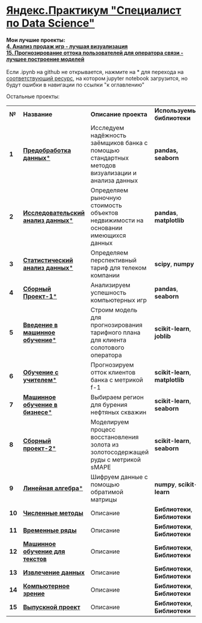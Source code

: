 <!DOCTYPE html>
<html>
 <head>
  <meta charset="utf-8">
 </head>
 <body>
<h1><a href="https://praktikum.yandex.ru/data-scientist/" target="_blank">Яндекс.Практикум "Специалист по Data Science"</a></h1>
<b>Мои лучшие проекты:</b><br/>
<a href="https://github.com/ilkaxd/Yandex-Practicum-Data-Scientist/blob/main/4.%20Сборный%20проект%20№1.ipynb" target="_blank"><b>4. Анализ продаж игр - лучшая визуализация </b></a><br/>
<a href="XXX" target="_blank"><b>15. Прогнозирование оттока пользователей для оператора связи - лучшее построение моделей </b></a>
<br/><br/>
Если .ipynb на github не открывается, нажмите на * для перехода на  <a href="https://nbviewer.jupyter.org/" target="_blank">соответствующий ресурс</a>, на котором jupyter notebook загрузится, но будут ошибки в навигации по ссылки "к оглавлению"<br/>


Остальные проекты:

<table>
  
<tr>
<td><b>№</b></td>
<td><b>Название</b></td>
<td><b>Описание проекта</b></td>
<td><b>Используемые библиотеки</b></td>
</tr>
  
<tr>
<td><b>1</b></td>
<td><a href="https://github.com/ilkaxd/Yandex-Practicum-Data-Scientist/blob/main/1.%20%D0%9F%D1%80%D0%B5%D0%B4%D0%BE%D0%B1%D1%80%D0%B0%D0%B1%D0%BE%D1%82%D0%BA%D0%B0%20%D0%B4%D0%B0%D0%BD%D0%BD%D1%8B%D1%85.ipynb" target="_blank"><b>Предобработка данных</b></a><a href="https://nbviewer.jupyter.org/github/ilkaxd/Yandex-Practicum-Data-Scientist/blob/main/1.%20Предобработка%20данных.ipynb" target="_blank">*</a></td>
<td>Исследуем надёжность заёмщиков банка с помощью стандартных методов визуализации и анализа данных</td>
<td> <b>pandas, seaborn</b></td>
</tr>

<tr>
<td><b>2</b></td>
<td><a href="https://github.com/ilkaxd/Yandex-Practicum-Data-Scientist/blob/main/2.%20%D0%98%D1%81%D1%81%D0%BB%D0%B5%D0%B4%D0%BE%D0%B2%D0%B0%D1%82%D0%B5%D0%BB%D1%8C%D1%81%D0%BA%D0%B8%D0%B9%20%D0%B0%D0%BD%D0%B0%D0%BB%D0%B8%D0%B7%20%D0%B4%D0%B0%D0%BD%D0%BD%D1%8B%D1%85.ipynb" target="_blank"><b>Исследовательский анализ данных</b></a><a href="https://nbviewer.jupyter.org/github/ilkaxd/Yandex-Practicum-Data-Scientist/blob/main/2.%20Исследовательский%20анализ%20данных.ipynb" target="_blank">*</a></td>
<td>Определяем рыночную стоимость объектов недвижимости на основании имеющихся данных</td>
<td><b>pandas</b>, <b>matplotlib</b></td>
</tr>

<tr>
<td><b>3</b></td>
<td><a href="https://github.com/ilkaxd/Yandex-Practicum-Data-Scientist/blob/main/3.%20Статистический%20анализ%20данных.ipynb" target="_blank"><b>Статистический анализ данных</b></a><a href="https://nbviewer.jupyter.org/github/ilkaxd/Yandex-Practicum-Data-Scientist/blob/main/3.%20Статистический%20анализ%20данных.ipynb" target="_blank">*</a></td>
<td>Определяем перспективный тариф для телеком компании</td>
<td><b>scipy</b>, <b>numpy</b></td>
</tr>

<tr>
<td><b>4</b></td>
<td><a href="https://github.com/ilkaxd/Yandex-Practicum-Data-Scientist/blob/main/4.%20Сборный%20проект%20№1.ipynb" target="_blank"><b>Сборный Проект-1</b></a><a href="https://nbviewer.jupyter.org/github/ilkaxd/Yandex-Practicum-Data-Scientist/blob/main/4.%20Сборный%20проект%20№1.ipynb" target="_blank">*</a></td>
<td>Анализируем успешность компьютерных игр</td>
<td><b>pandas</b>, <b>seaborn</b></td>
</tr>

<tr>
<td><b>5</b></td>
<td><a href="https://github.com/ilkaxd/Yandex-Practicum-Data-Scientist/blob/main/5.%20Введение%20в%20машинное%20обучение.ipynb" target="_blank"><b>Введение в машинное обучение</b></a><a href="https://nbviewer.jupyter.org/github/ilkaxd/Yandex-Practicum-Data-Scientist/blob/main/5.%20Введение%20в%20машинное%20обучение.ipynb" target="_blank">*</a></td>
<td>Строим модель для прогнозирования тарифного плана для клиента солотового оператора</td>
<td><b>scikit-learn</b>, <b>joblib</b></td>
</tr>

<tr>
<td><b>6</b></td>
<td><a href="https://github.com/ilkaxd/Yandex-Practicum-Data-Scientist/blob/main/6.%20%D0%9E%D0%B1%D1%83%D1%87%D0%B5%D0%BD%D0%B8%D0%B5%20%D1%81%20%D1%83%D1%87%D0%B8%D1%82%D0%B5%D0%BB%D0%B5%D0%BC.ipynb" target="_blank"><b>Обучение с учителем</b></a><a href="https://nbviewer.jupyter.org/github/ilkaxd/Yandex-Practicum-Data-Scientist/blob/main/6.%20%D0%9E%D0%B1%D1%83%D1%87%D0%B5%D0%BD%D0%B8%D0%B5%20%D1%81%20%D1%83%D1%87%D0%B8%D1%82%D0%B5%D0%BB%D0%B5%D0%BC.ipynb" target="_blank">*</a></td>
<td>Прогнозируем отток клиентов банка с метрикой f-1</td>
<td><b>scikit-learn</b>, <b>matplotlib</b></td>
</tr>

<tr>
<td><b>7</b></td>
<td><a href="https://github.com/ilkaxd/Yandex-Practicum-Data-Scientist/blob/main/7.%20Машинное%20обучение%20в%20бизнесе.ipynb" target="_blank"><b>Машинное обучение в бизнесе</b></a><a href="https://nbviewer.jupyter.org/github/ilkaxd/Yandex-Practicum-Data-Scientist/blob/main/7.%20Машинное%20обучение%20в%20бизнесе.ipynb" target="_blank">*</a></td>
<td>Выбираем регион для бурения нефтяных скважин</td>
<td><b>scikit-learn</b>, <b>seaborn</b></td>
</tr>

<tr>
<td><b>8</b></td>
<td><a href="https://github.com/ilkaxd/Yandex-Practicum-Data-Scientist/blob/main/8.%20Сборный%20проект%20№2.ipynb" target="_blank"><b>Сборный проект-2</b></a><a href="https://nbviewer.jupyter.org/github/ilkaxd/Yandex-Practicum-Data-Scientist/blob/main/8.%20Сборный%20проект%20№2.ipynb" target="_blank">*</a></td>
<td>Моделируем процесс восстановления золота из золотосодержащей руды с метрикой sMAPE</td>
<td><b>scikit-learn</b>, <b>seaborn</b></td>
</tr>

<tr>
<td><b>9</b></td>
<td><a href="https://github.com/ilkaxd/Yandex-Practicum-Data-Scientist/blob/main/9.%20%D0%9B%D0%B8%D0%BD%D0%B5%D0%B9%D0%BD%D0%B0%D1%8F%20%D0%B0%D0%BB%D0%B3%D0%B5%D0%B1%D1%80%D0%B0.ipynb" target="_blank"><b>Линейная алгебра</b></a><a href="https://nbviewer.jupyter.org/github/ilkaxd/Yandex-Practicum-Data-Scientist/blob/main/9.%20%D0%9B%D0%B8%D0%BD%D0%B5%D0%B9%D0%BD%D0%B0%D1%8F%20%D0%B0%D0%BB%D0%B3%D0%B5%D0%B1%D1%80%D0%B0.ipynb" target="_blank">*</a></td>
<td>Шифруем данные с помощью обратимой матрицы</td>
<td><b>numpy</b>, <b>scikit-learn</b></td>
</tr>

<tr>
<td><b>10</b></td>
<td><a href="XXX" target="_blank"><b>Численные методы</b></a></td>
<td>Описание</td>
<td><b>Библиотеки</b>, <b>Библиотеки</b></td>
</tr>

<tr>
<td><b>11</b></td>
<td><a href="XXX" target="_blank"><b>Временные ряды</b></a></td>
<td>Описание</td>
<td><b>Библиотеки</b>, <b>Библиотеки</b></td>
</tr>

<tr>
<td><b>12</b></td>
<td><a href="XXX" target="_blank"><b>Машинное обучение для текстов</b></a></td>
<td>Описание</td>
<td><b>Библиотеки</b>, <b>Библиотеки</b></td>
</tr>

<tr>
<td><b>13</b></td>
<td><a href="XXX" target="_blank"><b>Извлечение данных</b></a></td>
<td>Описание</td>
<td><b>Библиотеки</b>, <b>Библиотеки</b></td>
</tr>
</body>

<tr>
<td><b>14</b></td>
<td><a href="XXX" target="_blank"><b>Компьютерное зрение</b></a></td>
<td>Описание</td>
<td><b>Библиотеки</b>, <b>Библиотеки</b></td>
</tr>

<tr>
<td><b>15</b></td>
<td><a href="XXX" target="_blank"><b>Выпускной проект</b></a></td>
<td>Описание</td>
<td><b>Библиотеки</b>, <b>Библиотеки</b></td>
</tr>

</table>
